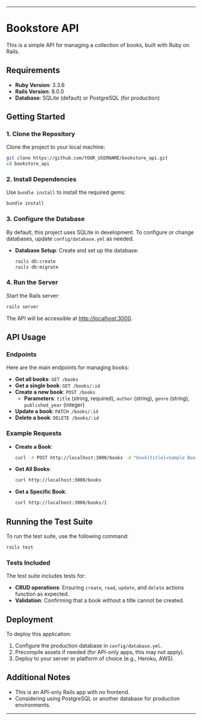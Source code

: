 
---

# Bookstore API

This is a simple API for managing a collection of books, built with Ruby on Rails.

## Requirements

- **Ruby Version**: 3.3.6
- **Rails Version**: 8.0.0
- **Database**: SQLite (default) or PostgreSQL (for production)

## Getting Started

### 1. Clone the Repository

Clone the project to your local machine:

```bash
git clone https://github.com/YOUR_USERNAME/bookstore_api.git
cd bookstore_api
```

### 2. Install Dependencies

Use `bundle install` to install the required gems:

```bash
bundle install
```

### 3. Configure the Database

By default, this project uses SQLite in development. To configure or change databases, update `config/database.yml` as needed.

- **Database Setup**: Create and set up the database:

  ```bash
  rails db:create
  rails db:migrate
  ```

### 4. Run the Server

Start the Rails server:

```bash
rails server
```

The API will be accessible at [http://localhost:3000](http://localhost:3000).

## API Usage

### Endpoints

Here are the main endpoints for managing books:

- **Get all books**: `GET /books`
- **Get a single book**: `GET /books/:id`
- **Create a new book**: `POST /books`
  - **Parameters**: `title` (string, required), `author` (string), `genre` (string), `published_year` (integer)
- **Update a book**: `PATCH /books/:id`
- **Delete a book**: `DELETE /books/:id`

### Example Requests

- **Create a Book**:
  ```bash
  curl -X POST http://localhost:3000/books -d "book[title]=Sample Book&book[author]=Author Name&book[genre]=Fiction&book[published_year]=2021"
  ```

- **Get All Books**:
  ```bash
  curl http://localhost:3000/books
  ```

- **Get a Specific Book**:
  ```bash
  curl http://localhost:3000/books/1
  ```

## Running the Test Suite

To run the test suite, use the following command:

```bash
rails test
```

### Tests Included

The test suite includes tests for:
- **CRUD operations**: Ensuring `create`, `read`, `update`, and `delete` actions function as expected.
- **Validation**: Confirming that a book without a title cannot be created.

## Deployment

To deploy this application:
1. Configure the production database in `config/database.yml`.
2. Precompile assets if needed (for API-only apps, this may not apply).
3. Deploy to your server or platform of choice (e.g., Heroku, AWS).

## Additional Notes

- This is an API-only Rails app with no frontend.
- Considering using PostgreSQL or another database for production environments.

---
